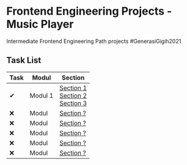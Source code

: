 # Frontend Engineering Projects - Music Player
Intermediate Frontend Engineering Path projects #GenerasiGigih2021
## Task List
Task |    Modul          | Section 
---- | -------------     | --------------
✔    | Modul 1          | [Section 1](https://github.com/diazamaliana/gfe01079-projects/tree/module-1/section-1 "Section 1") <br/> [Section 2](https://github.com/diazamaliana/gfe01079-projects/tree/module-1/section-2 "Section 2") <br/> [Section 3](https://github.com/diazamaliana/gfe01079-projects/tree/module-1/section-3 "Section 3")
❌   | Modul            | [Section ?](https://github.com/diazamaliana/gfe01079-projects/tree/section-2 "Section 2") 
❌   | Modul            | [Section ?](https://github.com/diazamaliana/gfe01079-projects/tree/section-2 "Section 3") 
❌   | Modul            | [Section ?](https://github.com/diazamaliana/gfe01079-projects/tree/section-2 "Section 4") 
❌   | Modul            | [Section ?](https://github.com/diazamaliana/gfe01079-projects/tree/section-2 "Section 5") 
❌   | Modul            | [Section ?](https://github.com/diazamaliana/gfe01079-projects/tree/section-2 "Section 6") 

